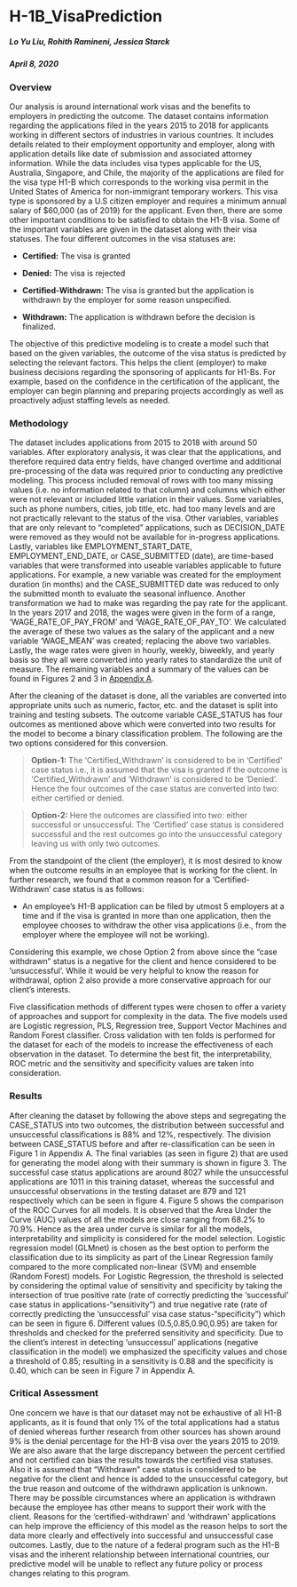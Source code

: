# H-1B_VisaPrediction
##### Lo Yu Liu, Rohith Ramineni, Jessica Starck
##### April 8, 2020

### Overview
Our analysis is around international work visas and the benefits to employers in predicting the outcome. The dataset contains information regarding the applications filed in the years 2015 to 2018 for applicants working in different sectors of industries in various countries. It includes details related to their employment opportunity and employer, along with application details like date of submission and associated attorney information.
While the data includes visa types applicable for the US, Australia, Singapore, and Chile, the majority of the applications are filed for the visa type H1-B which corresponds to the working visa permit in the United States of America for non-immigrant temporary workers. This visa type is sponsored by a U.S citizen employer and requires a minimum annual salary of $60,000 (as of 2019) for the applicant. Even then, there are some other important conditions to be satisfied to obtain the H1-B visa. Some of the important variables are given in the dataset along with their visa statuses. The four different outcomes in the visa statuses are:
- **Certified:** The visa is granted 

- **Denied:** The visa is rejected  

- **Certified-Withdrawn:** The visa is granted but the application is withdrawn by the employer for some reason unspecified.  

- **Withdrawn:** The application is withdrawn before the decision is finalized. 

The objective of this predictive modeling is to create a model such that based on the given variables, the outcome of the visa status is predicted by selecting the relevant factors. This helps the client (employer) to make business decisions regarding the sponsoring of applicants for H1-Bs. For example, based on the confidence in the certification of the applicant, the employer can begin planning and preparing projects accordingly as well as proactively adjust staffing levels as needed.
### Methodology
The dataset includes applications from 2015 to 2018 with around 50 variables. After exploratory analysis, it was clear that the applications, and therefore required data entry fields, have changed overtime and additional pre-processing of the data was required prior to conducting any predictive modeling. This process included removal of rows with too many missing values (i.e. no information related to that column) and columns which either were not relevant or included little variation in their values. Some variables, such as phone numbers, cities, job title, etc. had too many levels and are not practically relevant to the status of the visa. Other variables, variables that are only relevant to “completed” applications, such as DECISION_DATE were removed as they would not be available for in-progress applications. Lastly, variables like EMPLOYMENT_START_DATE, EMPLOYMENT_END_DATE, or CASE_SUBMITTED (date), are time-based variables that were transformed into useable variables applicable to future applications. For example, a new variable was created for the employment duration (in months) and the CASE_SUBMITTED date was reduced to only the submitted month to evaluate the seasonal influence. Another transformation we had to make was regarding the pay rate for the applicant. In the years 2017 and 2018, the wages were given in the form of a range, ‘WAGE_RATE_OF_PAY_FROM’ and ‘WAGE_RATE_OF_PAY_TO’. We calculated the average of these two values as the salary of the applicant and a new variable ‘WAGE_MEAN’ was created; replacing the above two variables. Lastly, the wage rates were given in hourly, weekly, biweekly, and yearly basis so they all were converted into yearly rates to standardize the unit of measure. The remaining variables and a summary of the values can be found in Figures 2 and 3 in [Appendix A](https://github.com/ZoeLiuu/H1B_VisaPrediction/blob/master/H1B%20Final_in%20progress.R).

After the cleaning of the dataset is done, all the variables are converted into appropriate units such as numeric, factor, etc. and the dataset is split into training and testing subsets. The outcome variable CASE_STATUS has four outcomes as mentioned above which were converted into two results for the model to become a binary classification problem. The following are the two options considered for this conversion.

> **Option-1:** The ‘Certified_Withdrawn’ is considered to be in ‘Certified’ case status i.e., it is assumed that the visa is granted if the outcome is ‘Certified_Withdrawn’ and ‘Withdrawn’ is considered to be ‘Denied’. Hence the four outcomes of the case status are converted into two: either certified or denied.

> **Option-2:** Here the outcomes are classified into two: either successful or unsuccessful. The ‘Certified’ case status is considered successful and the rest outcomes go into the unsuccessful category leaving us with only two outcomes.  

From the standpoint of the client (the employer), it is most desired to know when the outcome results in an employee that is working for the client. In further research, we found that a common reason for a ‘Certified-Withdrawn’ case status is as follows:

- An employee’s H1-B application can be filed by utmost 5 employers at a time and if the visa is granted in more than one application, then the employee chooses to withdraw the other visa applications (i.e., from the employer where the employee will not be working).

Considering this example, we chose Option 2 from above since the “case withdrawn” status is a negative for the client and hence considered to be ‘unsuccessful’. While it would be very helpful to know the reason for withdrawal, option 2 also provide a more conservative approach for our client’s interests.

Five classification methods of different types were chosen to offer a variety of approaches and support for complexity in the data. The five models used are Logistic regression, PLS, Regression tree, Support Vector Machines and Random Forest classifier. Cross validation with ten folds is performed for the dataset for each of the models to increase the effectiveness of each observation in the dataset. To determine the best fit, the interpretability, ROC metric and the sensitivity and specificity values are taken into consideration.

### Results
After cleaning the dataset by following the above steps and segregating the CASE_STATUS into two outcomes, the distribution between successful and unsuccessful classifications is 88% and 12%, respectively. The division between CASE_STATUS before and after re-classification can be seen in Figure 1 in Appendix A. The final variables (as seen in figure 2) that are used for generating the model along with their summary is shown in figure 3. The successful case status applications are around 8027 while the unsuccessful applications are 1011 in this training dataset, whereas the successful and unsuccessful observations in the testing dataset are 879 and 121 respectively which can be seen in figure 4. Figure 5 shows the comparison of the ROC Curves for all models. It is observed that the Area Under the Curve (AUC) values of all the models are close ranging from 68.2% to 70.9%. Hence as the area under curve is similar for all the models, interpretability and simplicity is considered for the model selection. Logistic regression model (GLMnet) is chosen as the best option to perform the classification due to its simplicity as part of the Linear Regression family compared to the more complicated non-linear (SVM) and ensemble (Random Forest) models. For Logistic Regression, the threshold is selected by considering the optimal value of sensitivity and specificity by taking the intersection of true positive rate (rate of correctly predicting the ‘successful’ case status in applications-“sensitivity”) and true negative rate (rate of correctly predicting the ‘unsuccessful’ visa case status-“specificity”) which can be seen in figure 6. Different values (0.5,0.85,0.90,0.95) are taken for thresholds and checked for the preferred sensitivity and specificity. Due to the client’s interest in detecting ‘unsuccessul’ applications (negative classification in the model) we emphasized the specificity values and chose a threshold of 0.85; resulting in a sensitivity is 0.88 and the specificity is 0.40, which can be seen in Figure 7 in Appendix A.

### Critical Assessment
One concern we have is that our dataset may not be exhaustive of all H1-B applicants, as it is found that only 1% of the total applications had a status of denied whereas further research from other sources has shown around 9% is the denial percentage for the H1-B visa over the years 2015 to 2019. We are also aware that the large discrepancy between the percent certified and not certified can bias the results towards the certified visa statuses. Also it is assumed that “Withdrawn” case status is considered to be negative for the client and hence is added to the unsuccessful category, but the true reason and outcome of the withdrawn application is unknown. There may be possible circumstances where an application is withdrawn because the employee has other means to support their work with the client. Reasons for the ‘certified-withdrawn’ and ‘withdrawn’ applications can help improve the efficiency of this model as the reason helps to sort the data more clearly and effectively into successful and unsuccessful case outcomes. Lastly, due to the nature of a federal program such as the H1-B visas and the inherent relationship between international countries, our predictive model will be unable to reflect any future policy or process changes relating to this program.



